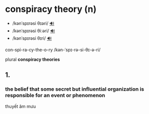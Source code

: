# conspiracy theory (n)

- /kənˈspɪrəsi θɪəri/ [🔊](https://www.oxfordlearnersdictionaries.com/media/english/uk_pron/x/xco/xcons/xconspiracy_theory_1_gb_1.mp3)
- /kənˈspɪrəsi θiːəri/ [🔊](https://www.oxfordlearnersdictionaries.com/media/english/us_pron/x/xco/xcons/xconspiracy_theory_1_us_1.mp3)
- /kənˈspɪrəsi θɪri/ [🔊](https://www.oxfordlearnersdictionaries.com/media/english/us_pron/x/xco/xcons/xconspiracy_theory_1_us_2.mp3)

con-spi-ra-cy-the-o-ry /kən-ˈspɪ-rə-si-θɪ-ə-ri/

plural **conspiracy theories**

## 1.

### the belief that some secret but influential organization is responsible for an event or phenomenon

thuyết âm mưu